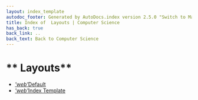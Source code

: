 ```yaml
---
layout: index_template
autodoc_footer: Generated by AutoDocs.index version 2.5.0 "Switch to Material Icons" ⓒ Starwort, 2020
title: Index of  Layouts | Computer Science
has_back: true
back_link: ..
back_text: Back to Computer Science
---
```


# ** Layouts**

- <a href='./default.html'><i title='HTML file' class="material-icons">'web'</i>Default</a>
- <a href='./index_template.html'><i title='HTML file' class="material-icons">'web'</i>Index Template</a>
